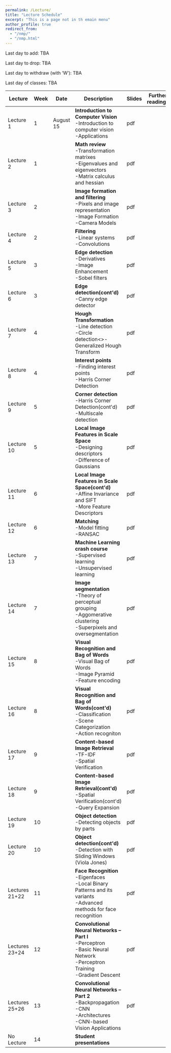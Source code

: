 ```yaml
---
permalink: /Lecture/
title: "Lecture Schedule"
excerpt: "This is a page not in th emain menu"
author_profile: true
redirect_from: 
  - "/nmp/"
  - "/nmp.html"
---
```


Last day to add:  TBA

Last day to drop:  TBA

Last day to withdraw (with ‘W’): TBA

Last day of classes: TBA

| Lecture      |  Week | Date        |            Description                                       |  Slides            |  Further readings  |
| --------     | ------|------------ | ------------------------------------------------------------ |--------------------|--------------------|
| Lecture 1    |   1   |August 15    | **Introduction to  Computer Vision** <br>-Introduction to computer vision<br>-Applications|   pdf  |        |
| Lecture 2    |   1   |             | **Math review** <br>-Transformation matrixes<br>-Eigenvalues and eigenvectors<br>-Matrix calculus and hessian |  pdf  |       |
| Lecture 3    |   2   |             | **Image formation and filtering** <br>-Pixels and image representation<br>-Image Formation<br>-Camera Models |  pdf |        |
| Lecture 4    |   2   |             | **Filtering** <br>-Linear systems<br>-Convolutions|   pdf  |        |
| Lecture 5    |   3   |             | **Edge detection** <br>-Derivatives<br>-Image Enhancement<br>-Sobel filters |  pdf  |        |
| Lecture 6    |   3   |             | **Edge detection(cont'd)** <br>-Canny edge detector |  pdf |        |
| Lecture 7    |   4   |             | **Hough Transformation** <br>-Line detection<br>-Circle detection<>-Generalized Hough Transform|   pdf  |        |
| Lecture 8    |   4   |             | **Interest points** <br>-Finding interest points<br>-Harris Corner Detection |  pdf  |        |
| Lecture 9    |   5   |             | **Corner detection** <br>-Harris Corner Detection(cont'd)<br>-Multiscale detection |  pdf |        |
| Lecture 10   |   5   |             | **Local Image Features in Scale Space** <br>-Designing descriptors<br>-Difference of Gaussians|   pdf  |        |
| Lecture 11   |   6   |             | **Local Image Features in Scale Space(cont'd)** <br>-Affine Invariance and SIFT<br>-More Feature Descriptors |  pdf  |        |
| Lecture 12   |   6   |             | **Matching** <br>-Model fitting<br>-RANSAC |  pdf |        |
| Lecture 13   |   7   |             | **Machine Learning crash course** <br>-Supervised learning<br>-Unsupervised learning|   pdf  |        |
| Lecture 14   |   7   |             | **Image segmentation** <br>-Theory of perceptual grouping<br>-Aggomerative clustering<br>-Superpixels and oversegmentation| pdf |       |
| Lecture 15   |   8   |             | **Visual Recognition and Bag of Words** <br>-Visual Bag of Words<br>-Image Pyramid<br>-Feature encoding|  pdf  |      |
| Lecture 16   |   8   |             | **Visual Recognition and Bag of Words(cont'd)** <br>-Classification<br>-Scene Categorization<br>-Action recogniton|   pdf  |        |
| Lecture 17   |   9   |             | **Content-based Image Retrieval** <br>-TF-IDF<br>-Spatial Verification  |  pdf  |        |
| Lecture 18   |   9   |             | **Content-based Image Retrieval(cont'd)** <br>-Spatial Verification(cont'd)<br>-Query Expansion |  pdf |        |
| Lecture 19   |   10  |             | **Object detection** <br>-Detecting objects by parts|   pdf  |        |
| Lecture 20   |   10  |             | **Object detection(cont'd)** <br>-Detection with Sliding Windows (Viola Jones) |  pdf  |        |
| Lectures 21+22|   11  |             | **Face Recognition** <br>-Eigenfaces<br>-Local Binary Patterns and its variants<br>-Advanced methods for face recognition|  pdf |      |
| Lectures 23+24|   12  |             | **Convolutional Neural Networks – Part I** <br>-Perceptron<br>-Basic Neural Network<br>-Perceptron Training<br>-Gradient Descent|pdf|  |
| Lectures 25+26|   13  |             | **Convolutional Neural Networks – Part 2** <br>-Backpropagation<br>-CNN<br>-Architectures<br>-CNN-based Vision Applications | pdf |     |
| No Lecture    |   14  |             | **Student presentations**  |      |        |
